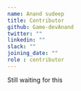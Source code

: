 ```yaml
---
name: Anand sudeep
title: Contributor
github: Game-devAnand
twitter: ""
linkedin: ""
slack: ""
joining_date: ""
role : contributor
---
```


Still waiting for this
